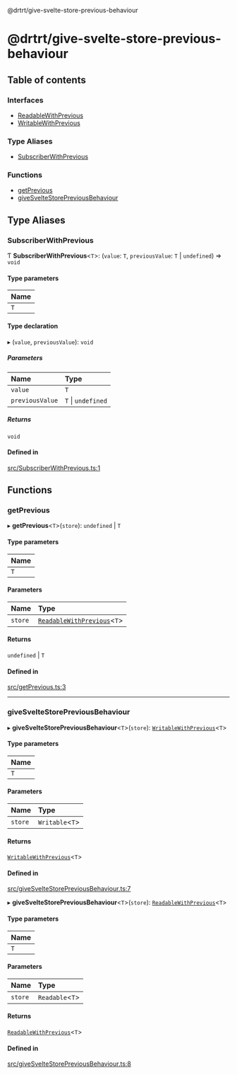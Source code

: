 @drtrt/give-svelte-store-previous-behaviour

# @drtrt/give-svelte-store-previous-behaviour

## Table of contents

### Interfaces

- [ReadableWithPrevious](interfaces/ReadableWithPrevious.md)
- [WritableWithPrevious](interfaces/WritableWithPrevious.md)

### Type Aliases

- [SubscriberWithPrevious](README.md#subscriberwithprevious)

### Functions

- [getPrevious](README.md#getprevious)
- [giveSvelteStorePreviousBehaviour](README.md#givesveltestorepreviousbehaviour)

## Type Aliases

### SubscriberWithPrevious

Ƭ **SubscriberWithPrevious**\<`T`\>: (`value`: `T`, `previousValue`: `T` \| `undefined`) => `void`

#### Type parameters

| Name |
| :------ |
| `T` |

#### Type declaration

▸ (`value`, `previousValue`): `void`

##### Parameters

| Name | Type |
| :------ | :------ |
| `value` | `T` |
| `previousValue` | `T` \| `undefined` |

##### Returns

`void`

#### Defined in

[src/SubscriberWithPrevious.ts:1](https://github.com/drtrt-org/give-svelte-store-previous-behaviour/blob/65b8576/src/SubscriberWithPrevious.ts#L1)

## Functions

### getPrevious

▸ **getPrevious**\<`T`\>(`store`): `undefined` \| `T`

#### Type parameters

| Name |
| :------ |
| `T` |

#### Parameters

| Name | Type |
| :------ | :------ |
| `store` | [`ReadableWithPrevious`](interfaces/ReadableWithPrevious.md)\<`T`\> |

#### Returns

`undefined` \| `T`

#### Defined in

[src/getPrevious.ts:3](https://github.com/drtrt-org/give-svelte-store-previous-behaviour/blob/65b8576/src/getPrevious.ts#L3)

___

### giveSvelteStorePreviousBehaviour

▸ **giveSvelteStorePreviousBehaviour**\<`T`\>(`store`): [`WritableWithPrevious`](interfaces/WritableWithPrevious.md)\<`T`\>

#### Type parameters

| Name |
| :------ |
| `T` |

#### Parameters

| Name | Type |
| :------ | :------ |
| `store` | `Writable`\<`T`\> |

#### Returns

[`WritableWithPrevious`](interfaces/WritableWithPrevious.md)\<`T`\>

#### Defined in

[src/giveSvelteStorePreviousBehaviour.ts:7](https://github.com/drtrt-org/give-svelte-store-previous-behaviour/blob/65b8576/src/giveSvelteStorePreviousBehaviour.ts#L7)

▸ **giveSvelteStorePreviousBehaviour**\<`T`\>(`store`): [`ReadableWithPrevious`](interfaces/ReadableWithPrevious.md)\<`T`\>

#### Type parameters

| Name |
| :------ |
| `T` |

#### Parameters

| Name | Type |
| :------ | :------ |
| `store` | `Readable`\<`T`\> |

#### Returns

[`ReadableWithPrevious`](interfaces/ReadableWithPrevious.md)\<`T`\>

#### Defined in

[src/giveSvelteStorePreviousBehaviour.ts:8](https://github.com/drtrt-org/give-svelte-store-previous-behaviour/blob/65b8576/src/giveSvelteStorePreviousBehaviour.ts#L8)
